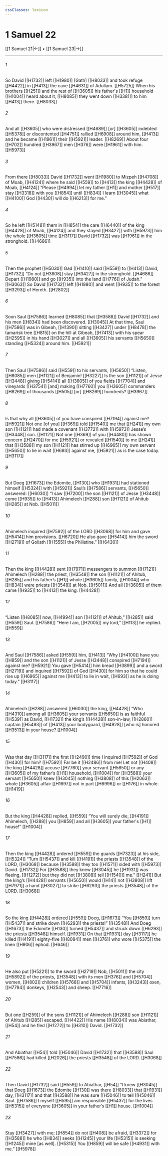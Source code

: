 ```yaml
---
cssClasses: lexicon
---
```


# 1 Samuel 22

[[1 Samuel 21|←]] • [[1 Samuel 23|→]]

---

###### 1
So David [[H1732]] left [[H1980]] [Gath] [[H8033]] and took refuge [[H4422]] in [[H413]] the cave [[H4631]] of Adullam. [[H5725]] When his brothers [[H251]] and the rest of [[H3605]] his father's [[H1]] household [[H1004]] heard about it, [[H8085]] they went down [[H3381]] to him [[H413]] there. [[H8033]]

###### 2
And all [[H3605]] who were distressed [[H4689]] [or] [[H3605]] indebted [[H5378]] or discontented [[H4751]] rallied [[H6908]] around him, [[H413]] and he became [[H1961]] their [[H5921]] leader. [[H8269]] About four [[H702]] hundred [[H3967]] men [[H376]] were [[H1961]] with him. [[H5973]]

###### 3
From there [[H8033]] David [[H1732]] went [[H1980]] to Mizpeh [[H4708]] of Moab, [[H4124]] where he said [[H559]] to [[H413]] the king [[H4428]] of Moab, [[H4124]] “Please [[H4994]] let my father [[H1]] and mother [[H517]] stay [[H3318]] with you [[H854]] until [[H834]] I learn [[H3045]] what [[H4100]] God [[H430]] will do [[H6213]] for me.” 

###### 4
So he left [[H5148]] them in [[H854]] the care [[H6440]] of the king [[H4428]] of Moab, [[H4124]] and they stayed [[H3427]] with [[H5973]] him the whole [[H3605]] time [[H3117]] David [[H1732]] was [[H1961]] in the stronghold. [[H4686]]

###### 5
Then the prophet [[H5030]] Gad [[H1410]] said [[H559]] to [[H413]] David, [[H1732]] “Do not [[H3808]] stay [[H3427]] in the stronghold. [[H4686]] Depart [[H1980]] and go [[H935]] into the land [[H776]] of Judah.” [[H3063]] So David [[H1732]] left [[H1980]] and went [[H935]] to the forest [[H3293]] of Hereth. [[H2802]]

###### 6
Soon Saul [[H7586]] learned [[H8085]] that [[H3588]] David [[H1732]] and his men [[H834]] had been discovered. [[H3045]] At that time, Saul [[H7586]] was in Gibeah, [[H1390]] sitting [[H3427]] under [[H8478]] the tamarisk tree [[H815]] on the hill at Gibeah, [[H7413]] with his spear [[H2595]] in his hand [[H3027]] and all [[H3605]] his servants [[H5650]] standing [[H5324]] around him. [[H5921]]

###### 7
Then Saul [[H7586]] said [[H559]] to his servants, [[H5650]] “Listen, [[H8085]] men [[H1121]] of Benjamin! [[H3227]] Is the son [[H1121]] of Jesse [[H3448]] giving [[H5414]] all [[H3605]] of you fields [[H7704]] and vineyards [[H3754]] [and] making [[H7760]] you [[H3605]] commanders [[H8269]] of thousands [[H505]] [or] [[H8269]] hundreds? [[H3967]]

###### 8
Is that why all [[H3605]] of you have conspired [[H7194]] against me? [[H5921]] Not one [of you] [[H369]] told [[H1540]] me that [[H241]] my own son [[H1121]] had made a covenant [[H3772]] with [[H5973]] Jesse’s [[H3448]] son. [[H1121]] Not one [[H369]] of you [[H4480]] has shown concern [[H2470]] for me [[H5921]] or revealed [[H1540]] to me [[H241]] that [[H3588]] my son [[H1121]] has stirred up [[H6965]] my own servant [[H5650]] to lie in wait [[H693]] against me, [[H5921]] as is the case today. [[H3117]]

###### 9
But Doeg [[H1673]] the Edomite, [[H130]] who [[H1931]] had stationed himself [[H5324]] with [[H5921]] Saul’s [[H7586]] servants, [[H5650]] answered: [[H6030]] “I saw [[H7200]] the son [[H1121]] of Jesse [[H3448]] come [[H935]] to [[H413]] Ahimelech [[H288]] son [[H1121]] of Ahitub [[H285]] at Nob. [[H5011]]

###### 10
Ahimelech inquired [[H7592]] of the LORD [[H3068]] for him  and gave [[H5414]] him  provisions. [[H6720]] He also gave [[H5414]] him  the sword [[H2719]] of Goliath [[H1555]] the Philistine.” [[H6430]]

###### 11
Then the king [[H4428]] sent [[H7971]] messengers to summon [[H7121]] Ahimelech [[H288]] the priest, [[H3548]] the son [[H1121]] of Ahitub, [[H285]] and his father’s [[H1]] whole [[H3605]] family, [[H1004]] who [[H834]] were priests [[H3548]] at Nob. [[H5011]] And all [[H3605]] of them came [[H935]] to [[H413]] the king. [[H4428]]

###### 12
“Listen [[H8085]] now, [[H4994]] son [[H1121]] of Ahitub,” [[H285]] said [[H559]] Saul. [[H7586]] “Here I am, [[H2005]] my lord,” [[H113]] he replied. [[H559]]

###### 13
And Saul [[H7586]] asked [[H559]] him, [[H413]] “Why [[H4100]] have you [[H859]] and the son [[H1121]] of Jesse [[H3448]] conspired [[H7194]] against me? [[H5921]] You gave [[H5414]] him  bread [[H3899]] and a sword [[H2719]] and inquired [[H7592]] of God [[H430]] for him  so that he could rise up [[H6965]] against me [[H413]] to lie in wait, [[H693]] as he is doing today.” [[H3117]]

###### 14
Ahimelech [[H288]] answered [[H6030]] the king, [[H4428]] “Who [[H4310]] among all [[H3605]] your servants [[H5650]] is as faithful [[H539]] as David, [[H1732]] the king’s [[H4428]] son-in-law, [[H2860]] captain [[H5493]] of [[H413]] your bodyguard, [[H4928]] [who is] honored [[H3513]] in your house? [[H1004]]

###### 15
Was that day [[H3117]] the first [[H2490]] time I inquired [[H7592]] of God [[H430]] for him? [[H7592]] Far be it [[H2486]] from me!  Let not [[H408]] the king [[H4428]] accuse [[H7760]] your servant [[H5650]] or any [[H3605]] of my father’s [[H1]] household, [[H1004]] for [[H3588]] your servant [[H5650]] knew [[H3045]] nothing [[H3808]] of this [[H2063]] whole [[H3605]] affair [[H1697]] not in part [[H6996]] or [[H176]] in whole. [[H1419]]

###### 16
But the king [[H4428]] replied, [[H559]] “You will surely die, [[H4191]] Ahimelech, [[H288]] you [[H859]] and all [[H3605]] your father's [[H1]] house!” [[H1004]]

###### 17
Then the king [[H4428]] ordered [[H559]] the guards [[H7323]] at his side, [[H5324]] “Turn [[H5437]] and kill [[H4191]] the priests [[H3548]] of the LORD, [[H3068]] because [[H3588]] they too [[H1571]] sided with [[H5973]] David. [[H1732]] For [[H3588]] they knew [[H3045]] he [[H1931]] was fleeing, [[H1272]] but they did not [[H3808]] tell [[H1540]] me.” [[H241]] But the king’s [[H4428]] servants [[H5650]] would [[H14]] not [[H3808]] lift [[H7971]] a hand [[H3027]] to strike [[H6293]] the priests [[H3548]] of the LORD. [[H3068]]

###### 18
So the king [[H4428]] ordered [[H559]] Doeg, [[H1673]] “You [[H859]] turn [[H5437]] and strike down [[H6293]] the priests!” [[H3548]] And Doeg [[H1673]] the Edomite [[H130]] turned [[H5437]] and struck down [[H6293]] the priests [[H3548]] himself. [[H1931]] On that [[H1931]] day [[H3117]] he killed [[H4191]] eighty-five [[H8084]] men [[H376]] who wore [[H5375]] the linen [[H906]] ephod. [[H646]]

###### 19
He also put [[H5221]] to the sword [[H2719]] Nob, [[H5011]] the city [[H5892]] of the priests, [[H3548]] with its men [[H376]] and [[H5704]] women, [[H802]] children [[H5768]] and [[H5704]] infants, [[H3243]] oxen, [[H7794]] donkeys, [[H2543]] and sheep. [[H7716]]

###### 20
But one [[H259]] of the sons [[H1121]] of Ahimelech [[H288]] son [[H1121]] of Ahitub [[H285]] escaped. [[H4422]] His name [[H8034]] was Abiathar, [[H54]] and he fled [[H1272]] to [[H310]] David. [[H1732]]

###### 21
And Abiathar [[H54]] told [[H5046]] David [[H1732]] that [[H3588]] Saul [[H7586]] had killed [[H2026]] the priests [[H3548]] of the LORD. [[H3068]]

###### 22
Then David [[H1732]] said [[H559]] to Abiathar, [[H54]] “I knew [[H3045]] that Doeg [[H1673]] the Edomite [[H130]] was there [[H8033]] that [[H1931]] day, [[H3117]] and that [[H3588]] he was sure [[H5046]] to tell [[H5046]] Saul. [[H7586]] I myself [[H595]] am responsible [[H5437]] for the lives [[H5315]] of everyone [[H3605]] in your father’s [[H1]] house. [[H1004]]

###### 23
Stay [[H3427]] with me; [[H854]] do not [[H408]] be afraid, [[H3372]] for [[H3588]] he who [[H834]] seeks [[H1245]] your life [[H5315]] is seeking [[H1245]] mine [as well]. [[H5315]] You [[H859]] will be safe [[H4931]] with me.” [[H5978]]

